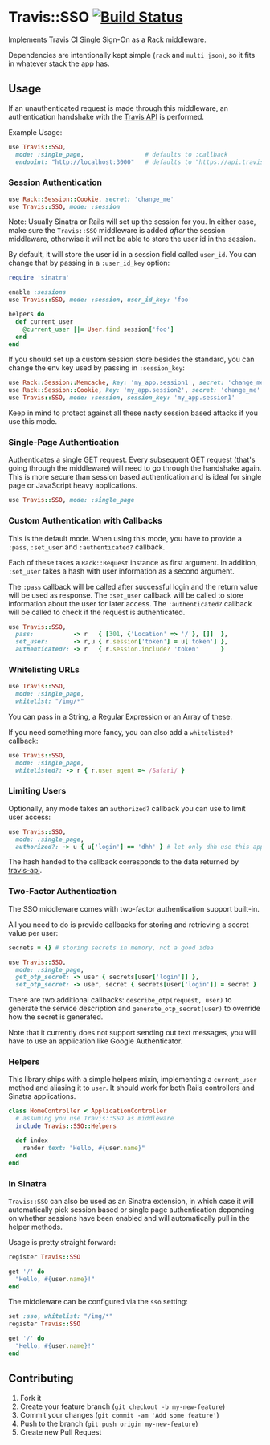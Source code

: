 # Travis::SSO [![Build Status](https://travis-ci.com/travis-ci/travis-sso.svg?branch=master)](https://travis-ci.com/travis-ci/travis-sso)

Implements Travis CI Single Sign-On as a Rack middleware.

Dependencies are intentionally kept simple (`rack` and `multi_json`), so it fits in whatever stack the app has.

## Usage

If an unauthenticated request is made through this middleware, an authentication handshake with the [Travis API](https://github.com/travis-ci/travis-api) is performed.

Example Usage:

``` ruby
use Travis::SSO,
  mode: :single_page,                 # defaults to :callback
  endpoint: "http://localhost:3000"   # defaults to "https://api.travis-ci.org"
```

### Session Authentication

``` ruby
use Rack::Session::Cookie, secret: 'change_me'
use Travis::SSO, mode: :session
```

Note: Usually Sinatra or Rails will set up the session for you. In either case, make sure the `Travis::SSO` middleware is added *after* the session middleware, otherwise it will not be able to store the user id in the session.

By default, it will store the user id in a session field called `user_id`. You can change that by passing in a `:user_id_key` option:

``` ruby
require 'sinatra'

enable :sessions
use Travis::SSO, mode: :session, user_id_key: 'foo'

helpers do
  def current_user
    @current_user ||= User.find session['foo']
  end
end
```

If you should set up a custom session store besides the standard, you can change the env key used by passing in `:session_key`:

``` ruby
use Rack::Session::Memcache, key: 'my_app.session1', secret: 'change_me'
use Rack::Session::Cookie, key: 'my_app.session2', secret: 'change_me'
use Travis::SSO, mode: :session, session_key: 'my_app.session1'
```

Keep in mind to protect against all these nasty session based attacks if you use this mode.

### Single-Page Authentication

Authenticates a single GET request. Every subsequent GET request (that's going through the middleware) will need to go through the handshake again. This is more secure than session based authentication and is ideal for single page or JavaScript heavy applications.

``` ruby
use Travis::SSO, mode: :single_page
```

### Custom Authentication with Callbacks

This is the default mode. When using this mode, you have to provide a `:pass`, `:set_user` and `:authenticated?` callback.

Each of these takes a `Rack::Request` instance as first argument. In addition, `:set_user` takes a hash with user information as a second argument.

The `:pass` callback will be called after successful login and the return value will be used as response.
The `:set_user` callback will be called to store information about the user for later access.
The `:authenticated?` callback will be called to check if the request is authenticated.

``` ruby
use Travis::SSO,
  pass:           -> r   { [301, {'Location' => '/'}, []]  },
  set_user:       -> r,u { r.session['token'] = u['token'] },
  authenticated?: -> r   { r.session.include? 'token'      }
```

### Whitelisting URLs

``` ruby
use Travis::SSO,
  mode: :single_page,
  whitelist: "/img/*"
```

You can pass in a String, a Regular Expression or an Array of these.

If you need something more fancy, you can also add a `whitelisted?` callback:

``` ruby
use Travis::SSO,
  mode: :single_page,
  whitelisted?: -> r { r.user_agent =~ /Safari/ }
```

### Limiting Users

Optionally, any mode takes an `authorized?` callback you can use to limit user access:

``` ruby
use Travis::SSO,
  mode: :single_page,
  authorized?: -> u { u['login'] == 'dhh' } # let only dhh use this app
```

The hash handed to the callback corresponds to the data returned by [travis-api](https://api.travis-ci.org/docs/#/users/).

### Two-Factor Authentication

The SSO middleware comes with two-factor authentication support built-in.

All you need to do is provide callbacks for storing and retrieving a secret value per user:

``` ruby
secrets = {} # storing secrets in memory, not a good idea

use Travis::SSO,
  mode: :single_page,
  get_otp_secret: -> user { secrets[user['login']] },
  set_otp_secret: -> user, secret { secrets[user['login']] = secret }
```

There are two additional callbacks: `describe_otp(request, user)` to generate the service description and `generate_otp_secret(user)` to override how the secret is generated.

Note that it currently does not support sending out text messages, you will have to use an application like Google Authenticator.

### Helpers

This library ships with a simple helpers mixin, implementing a `current_user` method and aliasing it to `user`. It should work for both Rails controllers and Sinatra applications.

``` ruby
class HomeController < ApplicationController
  # assuming you use Travis::SSO as middleware
  include Travis::SSO::Helpers

  def index
    render text: "Hello, #{user.name}"
  end
end
```

### In Sinatra

`Travis::SSO` can also be used as an Sinatra extension, in which case it will automatically pick session based or single page authentication depending on whether sessions have been enabled and will automatically pull in the helper methods.

Usage is pretty straight forward:

``` ruby
register Travis::SSO

get '/' do
  "Hello, #{user.name}!"
end
```

The middleware can be configured via the `sso` setting:

``` ruby
set :sso, whitelist: "/img/*"
register Travis::SSO

get '/' do
  "Hello, #{user.name}!"
end
```

## Contributing

1. Fork it
2. Create your feature branch (`git checkout -b my-new-feature`)
3. Commit your changes (`git commit -am 'Add some feature'`)
4. Push to the branch (`git push origin my-new-feature`)
5. Create new Pull Request
